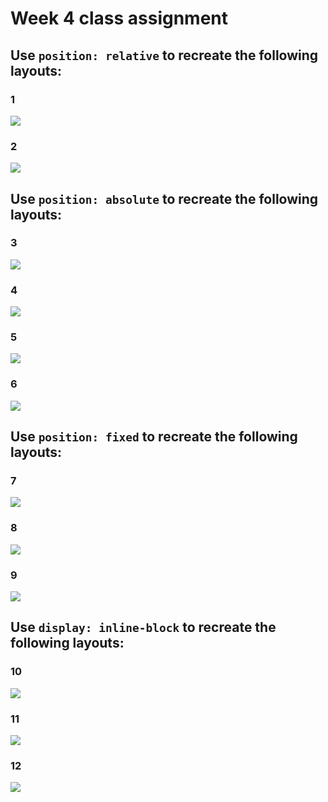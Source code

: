 # Week 4 class assignment

## Use `position: relative` to recreate the following layouts:

### 1

![](assignment-images/relative-1.png)

### 2

![](assignment-images/relative-2.png)


## Use `position: absolute` to recreate the following layouts:

### 3

![](assignment-images/absolute-1.png)

### 4

![](assignment-images/absolute-2.png)

### 5

![](assignment-images/absolute-3.png)

### 6

![](assignment-images/absolute-4.png)

## Use `position: fixed` to recreate the following layouts:

### 7

![](assignment-images/fixed-1.png)

### 8

![](assignment-images/fixed-2.png)

### 9

![](assignment-images/fixed-3.png)

## Use `display: inline-block` to recreate the following layouts:

### 10

![](assignment-images/inline-block-1.png)

### 11

![](assignment-images/inline-block-2.png)

### 12

![](assignment-images/inline-block-3.png)
